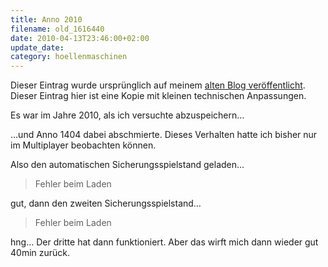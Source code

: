 ```yaml
---
title: Anno 2010
filename: old_1616440
date: 2010-04-13T23:46:00+02:00
update_date:
category: hoellenmaschinen
---
```

Dieser Eintrag wurde ursprünglich auf meinem [alten Blog veröffentlicht](https://stu.blogger.de/stories/1616440/). Dieser Eintrag hier ist eine Kopie mit kleinen technischen Anpassungen.

Es war im Jahre 2010, als ich versuchte abzuspeichern…

…und Anno 1404 dabei abschmierte. Dieses Verhalten hatte ich bisher nur im Multiplayer beobachten können.

Also den automatischen Sicherungsspielstand geladen…

> Fehler beim Laden

gut, dann den zweiten Sicherungsspielstand…

> Fehler beim Laden

hng…
Der dritte hat dann funktioniert. Aber das wirft mich dann wieder gut 40min zurück.
